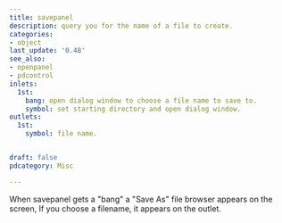 ```yaml
---
title: savepanel
description: query you for the name of a file to create.
categories:
- object
last_update: '0.48'
see_also:
- openpanel
- pdcontrol
inlets:
  1st: 
    bang: open dialog window to choose a file name to save to.	
    symbol: set starting directory and open dialog window.
outlets:
  1st:
    symbol: file name.


draft: false
pdcategory: Misc

---
```


When savepanel gets a "bang" a "Save As" file browser appears on the screen, If you choose a filename, it appears on the outlet.
